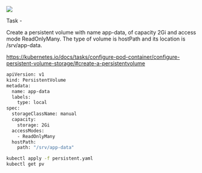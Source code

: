 ![](https://img.itexams.com/assets/media/exam-media/04318/0002500001.jpg)

Task -

Create a persistent volume with name app-data, of capacity 2Gi and access mode ReadOnlyMany. The type of volume is hostPath and its location is /srv/app-data.

https://kubernetes.io/docs/tasks/configure-pod-container/configure-persistent-volume-storage/#create-a-persistentvolume

```bash
apiVersion: v1
kind: PersistentVolume
metadata:
  name: app-data
  labels:
    type: local
spec:
  storageClassName: manual
  capacity:
    storage: 2Gi
  accessModes:
    - ReadOnlyMany
  hostPath:
    path: "/srv/app-data"

```

```bash
kubectl apply -f persistent.yaml
kubectl get pv
```